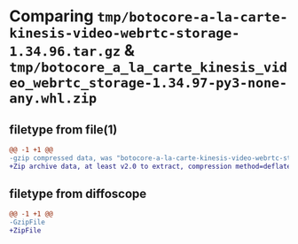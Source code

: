 # Comparing `tmp/botocore-a-la-carte-kinesis-video-webrtc-storage-1.34.96.tar.gz` & `tmp/botocore_a_la_carte_kinesis_video_webrtc_storage-1.34.97-py3-none-any.whl.zip`

## filetype from file(1)

```diff
@@ -1 +1 @@
-gzip compressed data, was "botocore-a-la-carte-kinesis-video-webrtc-storage-1.34.96.tar", last modified: Thu May  2 01:01:28 2024, max compression
+Zip archive data, at least v2.0 to extract, compression method=deflate
```

## filetype from diffoscope

```diff
@@ -1 +1 @@
-GzipFile
+ZipFile
```

